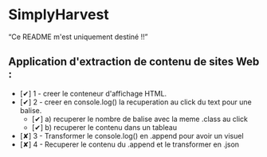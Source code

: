 # SimplyHarvest

<q>Ce README m'est uniquement destiné !!</q>

<h2>Application d'extraction de contenu de sites Web :</h2>

<ul>
  <li>[✔] 1 - creer le conteneur d'affichage HTML.</li>
  <li>[✔] 2 - creer en console.log() la recuperation au click du text pour une balise. 
    <ul>
      <li>[✔] a) recuperer le nombre de balise avec la meme .class au click</li>
      <li>[✔] b) recuperer le contenu dans un tableau</li>
    </ul>
  </li>
  <li>[✘] 3 - Transformer le console.log() en .append pour avoir un visuel</li>
  <li>[✘] 4 - Recuperer le contenu du .append et le transformer en .json</li>
</ul>

